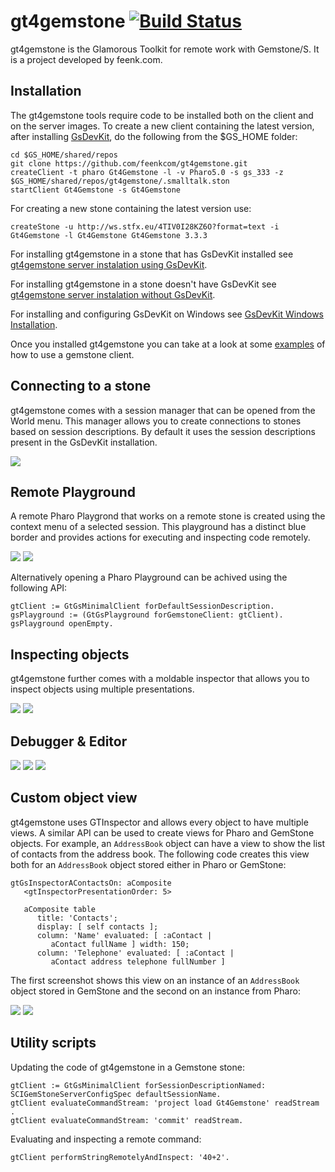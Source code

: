 # gt4gemstone [![Build Status](https://travis-ci.org/feenkcom/gt4gemstone.png?branch=master)](https://travis-ci.org/feenkcom/gt4gemstone)
gt4gemstone is the Glamorous Toolkit for remote work with Gemstone/S. It is a project developed by feenk.com.

## Installation

The gt4gemstone tools require code to be installed both on the client and on the server images.
To create a new client containing the latest version, after installing [GsDevKit](https://github.com/GsDevKit/GsDevKit_home#installation), do the following from the $GS_HOME folder:

    cd $GS_HOME/shared/repos
    git clone https://github.com/feenkcom/gt4gemstone.git
    createClient -t pharo Gt4Gemstone -l -v Pharo5.0 -s gs_333 -z $GS_HOME/shared/repos/gt4gemstone/.smalltalk.ston
    startClient Gt4Gemstone -s Gt4Gemstone

For creating a new stone containing the latest version use:

    createStone -u http://ws.stfx.eu/4TIV0I28KZ6O?format=text -i Gt4Gemstone -l Gt4Gemstone Gt4Gemstone 3.3.3

For installing gt4gemstone in a stone that has GsDevKit installed see [gt4gemstone server instalation using GsDevKit](doc/gsdevkitGemStoneInstallation.md).

For installing gt4gemstone in a stone doesn't have GsDevKit see [gt4gemstone server instalation without GsDevKit](doc/bareGemStoneInstallation.md). 

For installing and configuring GsDevKit on Windows see [GsDevKit Windows Installation](doc/windowsGsDevKitInstallation.md).

Once you installed gt4gemstone you can take at a look at some [examples](doc/basicCodeSnippets.md) of how to use a gemstone client.

## Connecting to a stone

gt4gemstone comes with a session manager that can be opened from the World menu. This manager allows you to create connections to stones based on session descriptions. By default it uses the session descriptions present in the GsDevKit installation.

<img src="doc/gemstone-sessions-handler.png"/>

## Remote Playground

A remote Pharo Playgrond that works on a remote stone is created using the context menu of a selected session. This playground has a distinct blue border and provides actions for executing and inspecting code remotely.

<img src="doc/gemstone-session-handler-remote-playground.png">

<img src="doc/gemstone-playground.png">

Alternatively opening a Pharo Playground can be achived using the following API:

    gtClient := GtGsMinimalClient forDefaultSessionDescription.
    gsPlayground := (GtGsPlayground forGemstoneClient: gtClient).
    gsPlayground openEmpty.
    
## Inspecting objects

gt4gemstone further comes with a moldable inspector that allows you to inspect objects using multiple presentations.
    
<img src="doc/raw-inspector.png"/>

<img src="doc/dictionary-inspector.png"/>
    
## Debugger & Editor

<img src="doc/basic-debugger.png"/>

<img src="doc/categories-browser.png"/>

<img src="doc/symbol-dictionaries-browser.png"/>

## Custom object view

gt4gemstone uses GTInspector and allows every object to have multiple views. A similar API can be used to create views for Pharo and GemStone objects. For example, an `AddressBook` object can have a view to show the list of contacts from the address book. The following code creates this view both for an `AddressBook` object stored either in Pharo or GemStone:

    gtGsInspectorAContactsOn: aComposite
	   <gtInspectorPresentationOrder: 5>
	
	   aComposite table
          title: 'Contacts';
          display: [ self contacts ];
          column: 'Name' evaluated: [ :aContact | 
             aContact fullName ] width: 150;
          column: 'Telephone' evaluated: [ :aContact | 
             aContact address telephone fullNumber ]

The first screenshot shows this view on an instance of an `AddressBook` object stored in GemStone and the second on an instance from Pharo:

<img src="doc/custom-inspector-gemstone.png"/>

<img src="doc/custom-inspector-pharo.png"/>

## Utility scripts

Updating the code of gt4gemstone in a Gemstone stone:

    gtClient := GtGsMinimalClient forSessionDescriptionNamed: SCIGemStoneServerConfigSpec defaultSessionName.
    gtClient evaluateCommandStream: 'project load Gt4Gemstone' readStream .
    gtClient evaluateCommandStream: 'commit' readStream.

Evaluating and inspecting a remote command:

    gtClient performStringRemotelyAndInspect: '40+2'.
